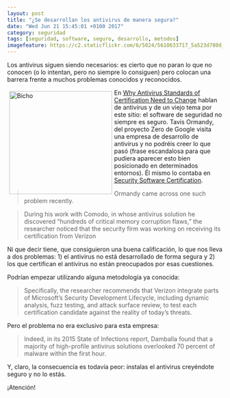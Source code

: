 ```yaml
---
layout: post
title: "¿Se desarrollan los antivirus de manera segura?"
date: "Wed Jun 21 15:45:01 +0100 2017"
category: seguridad
tags: [seguridad, software, seguro, desarrollo, metodos]
imagefeature: https://c2.staticflickr.com/6/5024/5610633717_5a523d780d_m.jpg
---
```





Los antivirus siguen siendo necesarios: es cierto que no paran lo que no conocen (o lo intentan, pero no siempre lo consiguen) pero colocan una barrera frente a muchos problemas conocidos y reconocidos.

<a href="https://www.flickr.com/photos/fernand0/5610633717/" title="Bicho"><img src="https://c2.staticflickr.com/6/5024/5610633717_5a523d780d_m.jpg" width="240"  alt="Bicho" style="float:left; margin:5px"></a>


En [Why Antivirus Standards of Certification Need to
Change](https://www.tripwire.com/state-of-security/security-data-protection/cyber-security/why-antivirus-standards-of-certification-need-to-change/)
hablan de antivirus y de un viejo tema por este sitio: el software de
seguridad no siempre es seguro.  Tavis Ormandy, del proyecto Zero de Google
visita una empresa de desarrollo de antivirus y no podréis creer lo que
pasó (frase escandalosa para que pudiera aparecer esto bien posicionado
en determinados entornos). 
Él mismo lo contaba en [Security Software Certification](http://blog.cmpxchg8b.com/2016/03/security-software-certification.html).  


> Ormandy came across one such problem recently.

> During his work with Comodo, in whose antivirus solution he discovered “hundreds of critical memory corruption flaws,” the researcher noticed that the security firm was working on receiving its certification from Verizon 

Ni que decir tiene, que consiguieron una buena calificación, lo que nos lleva a dos problemas: 1) el antivirus no está desarrollado de forma segura y 2) los que certifican el antivirus no están preocupados por esas cuestiones.

Podrían empezar utilizando alguna metodología ya conocida:

> Specifically, the researcher recommends that Verizon integrate parts of Microsoft’s Security Development Lifecycle, including dynamic analysis, fuzz testing, and attack surface review, to test each certification candidate against the reality of today’s threats.

Pero el problema no era exclusivo para esta empresa:

> Indeed, in its 2015 State of Infections report, Damballa found that a majority of high-profile antivirus solutions overlooked 70 percent of malware within the first hour.

Y, claro, la consecuencia es todavía peor: instalas el antivirus creyéndote
seguro y no lo estás.

¡Atención!
